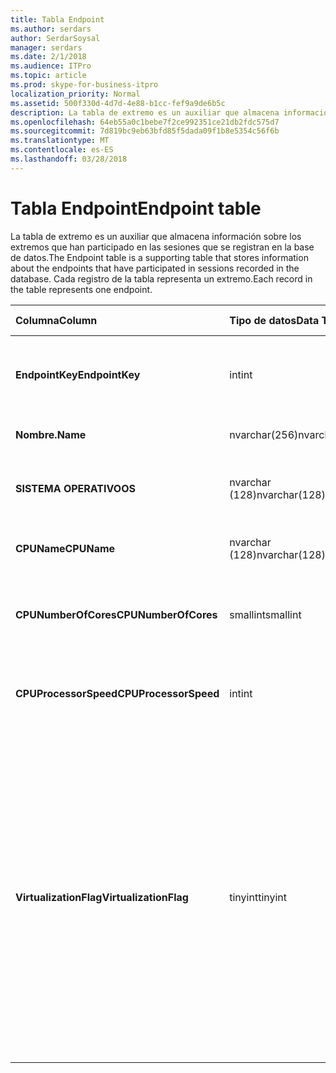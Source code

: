 ```yaml
---
title: Tabla Endpoint
ms.author: serdars
author: SerdarSoysal
manager: serdars
ms.date: 2/1/2018
ms.audience: ITPro
ms.topic: article
ms.prod: skype-for-business-itpro
localization_priority: Normal
ms.assetid: 500f330d-4d7d-4e88-b1cc-fef9a9de6b5c
description: La tabla de extremo es un auxiliar que almacena información sobre los extremos que han participado en las sesiones que se registran en la base de datos. Cada registro de la tabla representa un extremo.
ms.openlocfilehash: 64eb55a0c1bebe7f2ce992351ce21db2fdc575d7
ms.sourcegitcommit: 7d819bc9eb63bfd85f5dada09f1b8e5354c56f6b
ms.translationtype: MT
ms.contentlocale: es-ES
ms.lasthandoff: 03/28/2018
---
```

# <a name="endpoint-table"></a><span data-ttu-id="0aa55-104">Tabla Endpoint</span><span class="sxs-lookup"><span data-stu-id="0aa55-104">Endpoint table</span></span>
 
<span data-ttu-id="0aa55-105">La tabla de extremo es un auxiliar que almacena información sobre los extremos que han participado en las sesiones que se registran en la base de datos.</span><span class="sxs-lookup"><span data-stu-id="0aa55-105">The Endpoint table is a supporting table that stores information about the endpoints that have participated in sessions recorded in the database.</span></span> <span data-ttu-id="0aa55-106">Cada registro de la tabla representa un extremo.</span><span class="sxs-lookup"><span data-stu-id="0aa55-106">Each record in the table represents one endpoint.</span></span>
  
|<span data-ttu-id="0aa55-107">**Columna**</span><span class="sxs-lookup"><span data-stu-id="0aa55-107">**Column**</span></span>|<span data-ttu-id="0aa55-108">**Tipo de datos**</span><span class="sxs-lookup"><span data-stu-id="0aa55-108">**Data Type**</span></span>|<span data-ttu-id="0aa55-109">**Clave o índice**</span><span class="sxs-lookup"><span data-stu-id="0aa55-109">**Key/Index**</span></span>|<span data-ttu-id="0aa55-110">**Detalles**</span><span class="sxs-lookup"><span data-stu-id="0aa55-110">**Details**</span></span>|
|:-----|:-----|:-----|:-----|
|<span data-ttu-id="0aa55-111">**EndpointKey**</span><span class="sxs-lookup"><span data-stu-id="0aa55-111">**EndpointKey**</span></span> <br/> |<span data-ttu-id="0aa55-112">int</span><span class="sxs-lookup"><span data-stu-id="0aa55-112">int</span></span>  <br/> |<span data-ttu-id="0aa55-113">Primary</span><span class="sxs-lookup"><span data-stu-id="0aa55-113">Primary</span></span>  <br/> |<span data-ttu-id="0aa55-114">Número único que identifica este extremo.</span><span class="sxs-lookup"><span data-stu-id="0aa55-114">Unique number identifying this endpoint.</span></span>  <br/> |
|<span data-ttu-id="0aa55-115">**Nombre.**</span><span class="sxs-lookup"><span data-stu-id="0aa55-115">**Name**</span></span> <br/> |<span data-ttu-id="0aa55-116">nvarchar(256)</span><span class="sxs-lookup"><span data-stu-id="0aa55-116">nvarchar(256)</span></span>  <br/> |<span data-ttu-id="0aa55-117">Único</span><span class="sxs-lookup"><span data-stu-id="0aa55-117">Unique</span></span>  <br/> |<span data-ttu-id="0aa55-118">Nombre del extremo.</span><span class="sxs-lookup"><span data-stu-id="0aa55-118">Endpoint name.</span></span>  <br/> |
|<span data-ttu-id="0aa55-119">**SISTEMA OPERATIVO**</span><span class="sxs-lookup"><span data-stu-id="0aa55-119">**OS**</span></span> <br/> |<span data-ttu-id="0aa55-120">nvarchar (128)</span><span class="sxs-lookup"><span data-stu-id="0aa55-120">nvarchar(128)</span></span>  <br/> | <br/> |<span data-ttu-id="0aa55-121">Sistema operativo (OS) del extremo.</span><span class="sxs-lookup"><span data-stu-id="0aa55-121">Operating system (OS) of the endpoint.</span></span>  <br/> |
|<span data-ttu-id="0aa55-122">**CPUName**</span><span class="sxs-lookup"><span data-stu-id="0aa55-122">**CPUName**</span></span> <br/> |<span data-ttu-id="0aa55-123">nvarchar (128)</span><span class="sxs-lookup"><span data-stu-id="0aa55-123">nvarchar(128)</span></span>  <br/> ||<span data-ttu-id="0aa55-124">Nombre de la CPU del extremo.</span><span class="sxs-lookup"><span data-stu-id="0aa55-124">CPU name of the endpoint.</span></span>  <br/> |
|<span data-ttu-id="0aa55-125">**CPUNumberOfCores**</span><span class="sxs-lookup"><span data-stu-id="0aa55-125">**CPUNumberOfCores**</span></span> <br/> |<span data-ttu-id="0aa55-126">smallint</span><span class="sxs-lookup"><span data-stu-id="0aa55-126">smallint</span></span>  <br/> ||<span data-ttu-id="0aa55-127">Número de núcleos de CPU del extremo.</span><span class="sxs-lookup"><span data-stu-id="0aa55-127">Number of CPU cores of the endpoint.</span></span>  <br/> |
|<span data-ttu-id="0aa55-128">**CPUProcessorSpeed**</span><span class="sxs-lookup"><span data-stu-id="0aa55-128">**CPUProcessorSpeed**</span></span> <br/> |<span data-ttu-id="0aa55-129">int</span><span class="sxs-lookup"><span data-stu-id="0aa55-129">int</span></span>  <br/> ||<span data-ttu-id="0aa55-130">Velocidad de procesador de la CPU del extremo.</span><span class="sxs-lookup"><span data-stu-id="0aa55-130">CPU processor speed of the endpoint.</span></span>  <br/> |
|<span data-ttu-id="0aa55-131">**VirtualizationFlag**</span><span class="sxs-lookup"><span data-stu-id="0aa55-131">**VirtualizationFlag**</span></span> <br/> |<span data-ttu-id="0aa55-132">tinyint</span><span class="sxs-lookup"><span data-stu-id="0aa55-132">tinyint</span></span>  <br/> || <span data-ttu-id="0aa55-133">Indicador de bits que indica si el sistema se está ejecutando en un entorno virtualizado:</span><span class="sxs-lookup"><span data-stu-id="0aa55-133">Bit flag that indicates if the system is running in a virtualized environment:</span></span> <br/>  <span data-ttu-id="0aa55-134">0 x 0000 - ninguno</span><span class="sxs-lookup"><span data-stu-id="0aa55-134">0x0000 - None</span></span> <br/>  <span data-ttu-id="0aa55-135">0 x 0001 - HyperV</span><span class="sxs-lookup"><span data-stu-id="0aa55-135">0x0001 - HyperV</span></span> <br/>  <span data-ttu-id="0aa55-136">0 x 0002 - VMWare</span><span class="sxs-lookup"><span data-stu-id="0aa55-136">0x0002 - VMWare</span></span> <br/>  <span data-ttu-id="0aa55-137">0 x 0004 - virtual PC</span><span class="sxs-lookup"><span data-stu-id="0aa55-137">0x0004 - Virtual PC</span></span> <br/>  <span data-ttu-id="0aa55-138">0 x 0008 - Xen PC</span><span class="sxs-lookup"><span data-stu-id="0aa55-138">0x0008 - Xen PC</span></span> <br/> |
   

